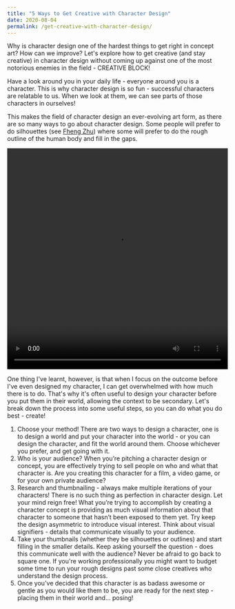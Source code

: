 ```yaml
---
title: "5 Ways to Get Creative with Character Design"
date: 2020-08-04
permalink: /get-creative-with-character-design/
---
```


Why is character design one of the hardest things to get right in concept art? How can we improve? Let's explore how to get creative (and stay creative) in character design without coming up against one of the most notorious enemies in the field - CREATIVE BLOCK!

Have a look around you in your daily life - everyone around you is a character. This is why character design is so fun - successful characters are relatable to us. When we look at them, we can see parts of those characters in ourselves!

This makes the field of character design an ever-evolving art form, as there are so many ways to go about character design. Some people will prefer to do silhouettes (see [Fheng Zhu](https://www.instagram.com/fengzhudesign/)) where some will prefer to do the rough outline of the human body and fill in the gaps.

 <video width="512" height="512" autoplay loop>
  <source src="/images/screenshots/character-design.mp4" type="video/mp4">
</video> 

One thing I've learnt, however, is that when I focus on the outcome before I've even designed my character, I can get overwhelmed with how much there is to do. That's why it's often useful to design your character before you put them in their world, allowing the context to be secondary. Let's break down the process into some useful steps, so you can do what you do best - create!

1. Choose your method! There are two ways to design a character, one is to design a world and put your character into the world - or you can design the character, and fit the world around them. Choose whichever you prefer, and get going with it.
2. Who is your audience? When you’re pitching a character design or concept, you are effectively trying to sell people on who and what that character is. Are you creating this character for a film, a video game, or for your own private audience?
3. Research and thumbnailing - always make multiple iterations of your characters! There is no such thing as perfection in character design. Let your mind reign free! What you’re trying to accomplish by creating a character concept is providing as much visual information about that character to someone that hasn’t been exposed to them yet. Try keep the design asymmetric to introduce visual interest. Think about visual signifiers - details that communicate visually to your audience.
4. Take your thumbnails (whether they be silhouettes or outlines) and start filling in the smaller details. Keep asking yourself the question - does this communicate well with the audience? Never be afraid to go back to square one. If you're working professionally you might want to budget some time to run your rough designs past some close creatives who understand the design process.
5. Once you've decided that this character is as badass awesome or gentle as you would like them to be, you are ready for the next step - placing them in their world and... posing!